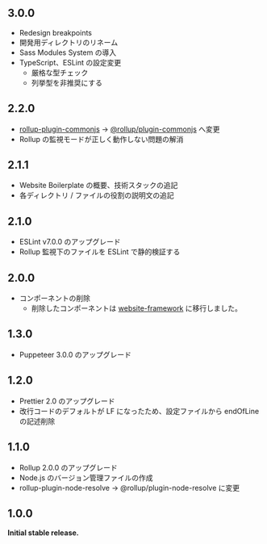 ## 3.0.0

- Redesign breakpoints
- 開発用ディレクトリのリネーム
- Sass Modules System の導入
- TypeScript、ESLint の設定変更
  - 厳格な型チェック
  - 列挙型を非推奨にする

## 2.2.0

- [rollup-plugin-commonjs](https://github.com/rollup/rollup-plugin-commonjs) → [@rollup/plugin-commonjs](https://github.com/rollup/plugins/tree/master/packages/commonjs) へ変更
- Rollup の監視モードが正しく動作しない問題の解消

## 2.1.1

- Website Boilerplate の概要、技術スタックの追記
- 各ディレクトリ / ファイルの役割の説明文の追記

## 2.1.0

- ESLint v7.0.0 のアップグレード
- Rollup 監視下のファイルを ESLint で静的検証する

## 2.0.0

- コンポーネントの削除
  - 削除したコンポーネントは [website-framework](https://github.com/toshifumiimanishi/website-framework) に移行しました。

## 1.3.0

- Puppeteer 3.0.0 のアップグレード

## 1.2.0

- Prettier 2.0 のアップグレード
- 改行コードのデフォルトが LF になったため、設定ファイルから endOfLine の記述削除

## 1.1.0

- Rollup 2.0.0 のアップグレード
- Node.js のバージョン管理ファイルの作成
- rollup-plugin-node-resolve → @rollup/plugin-node-resolve に変更

## 1.0.0

**Initial stable release.**
